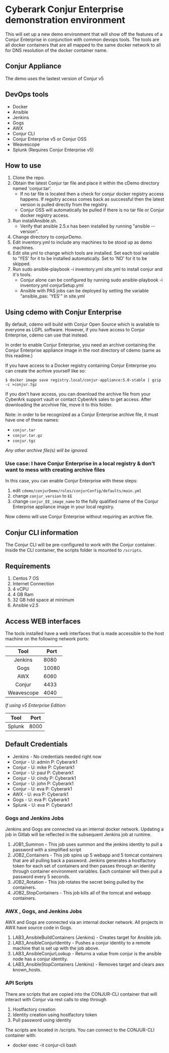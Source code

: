 # Cyberark Conjur Enterprise demonstration environment

This will set up a new demo environment that will show off the features of a Conjur Enterprise in conjunction with common devops tools.  The tools are all docker containers that are all mapped to the same docker network to all for DNS resolution of the docker container name.

## Conjur Appliance

The demo uses the lastest version of Conjur v5

## DevOps tools

* Docker
* Ansible
* Jenkins
* Gogs
* AWX
* Conjur CLI 
* Conjur Enterprise v5 or Conjur OSS
* Weavescope
* Splunk (Requires Conjur Enterprise v5)

## How to use

1. Clone the repo.
2. Obtain the latest Conjur tar file and place it within the cDemo directory named 'conjur.tar'.
    * If no tar file is located then a check for conjur docker registry access happens. If regsitry access comes back as successful then the latest version is pulled directly from the registry.
    * Conjur OSS will automatically be pulled if there is no tar file or Conjur docker registry access.
3. Run installAnsible.sh.
   * Verify that ansible 2.5.x has been installed by running "ansible --version". 
4. Change directory to conjurDemo.
5. Edit inventory.yml to include any machines to be stood up as demo machines.
6. Edit site.yml to change which tools are installed. Set each tool variable to 'YES' for it to be installed automatically. Set to 'NO' for it to be skipped.
7. Run sudo ansible-playbook -i inventory.yml site.yml to install conjur and it's tools.
    * Conjur alone can be configured by running sudo ansible-playbook -i inventory.yml conjurSetup.yml
    * Ansible with PAS jobs can be deployed by setting the variable "ansible_pas: 'YES'" in site.yml

## Using cdemo with Conjur Enterprise

By default, cdemo will build with Conjur Open Source which is available to
everyone as LGPL software. However, if you have access to Conjur Enterprise,
cdemo can use that instead.

In order to enable Conjur Enterprise, you need an archive containing the Conjur
Enterprise appliance image in the root directory of cdemo (same as this readme.)

If you have access to a Docker registry containing Conjur Enterprise you can
create the acrhive yourself like so:

```sh-session
$ docker image save registry.local/conjur-appliance:5.0-stable | gzip -c >conjur.tgz
```

If you don't have access, you can download the archive file from your CyberArk
support vault or contact CyberArk sales to get access. After downloading the
arcvhive file, move it to this folder.

Note: in order to be recognized as a Conjur Enterprise archive file, it must
have one of these names:
* `conjur.tar`
* `conjur.tar.gz`
* `conjur.tgz`

*Any other archive file(s) will be ignored.*

### Use case: I have Conjur Enterprise in a local registry & don't want to mess with creating archive files

In this case, you can enable Conjur Enterprise with these steps:
1. edit `cdemo/conjurDemo/roles/conjurConfig/defaults/main.yml`
2. change `conjur_version` to `EE`
3. change `conjur_EE_image_name` to the fully qualified name of the Conjur
   Enterprise appliance image in your local registry.

Now cdemo will use Conjur Enterprise without requiring an archive file.

## Conjur CLI information

The Conjur CLI will be pre-configured to work with the Conjur container. Inside
the CLI container, the scripts folder is mounted to `/scripts`.

## Requirements

1. Centos 7 OS
2. Internet Connection
3. 4 vCPU
4. 4 GB Ram
5. 32 GB hdd space at minimum
6. Ansible v2.5

## Access WEB interfaces

The tools installed have a web interfaces that is made accessible to the host machine on the following network ports:

|    Tool    	| Port 	|
|:----------:	|------	|
|   Jenkins  	| 8080 	|
|   Gogs       	| 10080	|
|     AWX    	| 6060  |
| Conjur     	| 4433 	|
| Weavescope 	| 4040 	|

_If using v5 Enterprise Edition:_

|    Tool    	| Port 	|
|:----------:	|------	|
|   Splunk  	| 8000 	|

## Default Credentials
* Jenkins - No credentials needed right now
* Conjur - U: admin P: Cyberark1
* Conjur - U: mike P: Cyberark1
* Conjur - U: paul P: Cyberark1
* Conjur - U: cindy P: Cyberark1
* Conjur - U: john P: Cyberark1
* Conjur - U: eva P: Cyberark1
* AWX - U: eva P: Cyberark1
* Gogs - U: eva P: Cyberark1
* Splunk - U: eva P: Cyberark1

### Gogs and Jenkins Jobs
Jenkins and Gogs are connected via an internal docker network. Updating a job in Gitlab will be reflected in the subsequent Jenkins job at runtime.

1. JOB1_Summon - This job uses summon and the jenkins identity to pull a password with a simplified script
2. JOB2_Containers - This job spins up 5 webapp and 5 tomcat containers that are all pulling back a password. Jenkins generates a hostfactory token for each set of containers and then passes through an identity through container environment variables. Each container will then pull a password every 5 seconds.
3. JOB2_Rotation - This job rotates the secret being pulled by the containers.
4. JOB2_StopContainers - This job kills all of the tomcat and webapp containers.

### AWX , Gogs, and Jenkins Jobs
AWX and Gogs are connected via an internal docker network. All projects in AWX have source code in Gogs.

1. LAB3_AnsibleBuildContainers (Jenkins) - Creates target for Ansible job.
2. LAB3_AnsibleConjurIdentity - Pushes a conjur identity to a remote machine that is set up with the job above.
3. LAB3_AnsibleConjurLookup - Returns a value from conjur is the ansible node has a conjur identity.
4. LAB3_AnsibleStopContainers (Jenkins) - Removes target and clears awx known_hosts.

### API Scripts
There are scripts that are copied into the CONJUR-CLI container that will interact with Conjur via rest calls to step through
1. Hostfactory creation
2. Identity creation using hostfactory token
3. Pull password using identity

The scripts are located in /scripts.  You can connect to the CONJUR-CLI container with:
* docker exec -it conjur-cli bash
